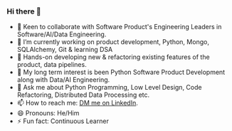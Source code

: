 ### Hi there 👋
- 🤔 Keen to collaborate with Software Product's Engineering Leaders in Software/AI/Data Engineering.
- 🔭 I’m currently working on product development, Python, Mongo, SQLAlchemy, Git & learning DSA
- 🌱 Hands-on developing new & refactoring existing features of the product, data pipelines.
- 👯 My long term interest is been Python Software Product Development along with Data/AI Engineering.
- 💬 Ask me about Python Programming, Low Level Design, Code Refactoring, Distributed Data Processing etc.
- 📫 How to reach me: [DM me on LinkedIn](https://www.linkedin.com/in/pradipdharam).
- 😄 Pronouns: He/Him
- ⚡ Fun fact: Continuous Learner
              
<!--
**pradipdharam/pradipdharam** is a ✨ _special_ ✨ repository because its `README.md` (this file) appears on your GitHub profile.

Here are some ideas to get you started:

- 🔭 I’m currently working on ...
- 🌱 I’m currently learning ...
- 👯 I’m looking to collaborate on ...
- 🤔 I’m looking for help with ...
- 💬 Ask me about ...
- 📫 How to reach me: ...
- 😄 Pronouns: ...
- ⚡ Fun fact: ...
-->

